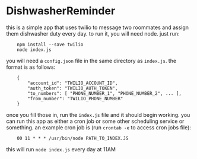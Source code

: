 # DishwasherReminder

this is a simple app that uses twilio to message two roommates and assign them dishwasher duty every day. to run it, you will need node.
just run:


```
	npm install --save twilio
	node index.js
```

you will need a `config.json` file in the same directory as `index.js`. the format is as follows:


```
	{
		"account_id": "TWILIO_ACCOUNT_ID",
		"auth_token": "TWILIO_AUTH_TOKEN",
		"to_numbers": [ "PHONE_NUMBER_1", "PHONE_NUMBER_2", ... ],
		"from_number": "TWILIO_PHONE_NUMBER"
	}
```

once you fill those in, run the `index.js` file and it should begin working. you can run this app as either a cron job or some other scheduling service or something. an example cron job is (run `crontab -e` to access cron jobs file):

```
	00 11 * * * /usr/bin/node PATH_TO_INDEX.JS
```

this will run `node index.js` every day at 11AM
